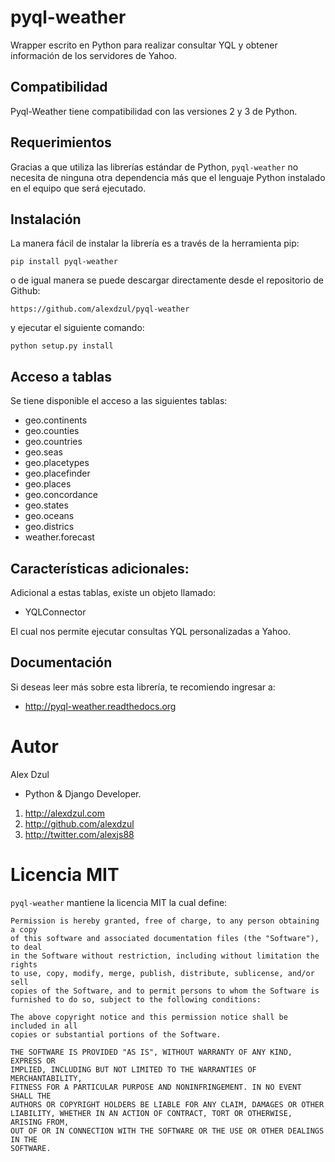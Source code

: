 pyql-weather
============

Wrapper escrito en Python para realizar consultar YQL y obtener información de los servidores de Yahoo.

Compatibilidad
--------------

Pyql-Weather tiene compatibilidad con las versiones 2 y 3 de Python.

Requerimientos
--------------

Gracias a que utiliza las librerías estándar de Python, ``pyql-weather`` no necesita de ninguna otra dependencia 
más que el lenguaje Python instalado en el equipo que será ejecutado.

Instalación
-----------

La manera fácil de instalar la librería es a través de la herramienta pip:

    pip install pyql-weather

o de igual manera se puede descargar directamente desde el repositorio de Github:

    https://github.com/alexdzul/pyql-weather

y ejecutar el siguiente comando:

    python setup.py install


Acceso a tablas
---------------

Se tiene disponible el acceso a las siguientes tablas:


* geo.continents
* geo.counties
* geo.countries
* geo.seas
* geo.placetypes
* geo.placefinder
* geo.places
* geo.concordance
* geo.states
* geo.oceans
* geo.districs
* weather.forecast

Características adicionales:
----------------------------

Adicional a estas tablas, existe un objeto llamado:

   + YQLConnector

El cual nos permite ejecutar consultas YQL personalizadas a Yahoo.


Documentación
-------------

Si deseas leer más sobre esta librería, te recomiendo ingresar a:

* http://pyql-weather.readthedocs.org


Autor
=====

Alex Dzul

* Python & Django Developer.

1. http://alexdzul.com
2. http://github.com/alexdzul
3. http://twitter.com/alexjs88

Licencia MIT
============

``pyql-weather`` mantiene la licencia MIT la cual define:

    Permission is hereby granted, free of charge, to any person obtaining a copy
    of this software and associated documentation files (the "Software"), to deal
    in the Software without restriction, including without limitation the rights
    to use, copy, modify, merge, publish, distribute, sublicense, and/or sell
    copies of the Software, and to permit persons to whom the Software is
    furnished to do so, subject to the following conditions:
    
    The above copyright notice and this permission notice shall be included in all
    copies or substantial portions of the Software.
    
    THE SOFTWARE IS PROVIDED "AS IS", WITHOUT WARRANTY OF ANY KIND, EXPRESS OR
    IMPLIED, INCLUDING BUT NOT LIMITED TO THE WARRANTIES OF MERCHANTABILITY,
    FITNESS FOR A PARTICULAR PURPOSE AND NONINFRINGEMENT. IN NO EVENT SHALL THE
    AUTHORS OR COPYRIGHT HOLDERS BE LIABLE FOR ANY CLAIM, DAMAGES OR OTHER
    LIABILITY, WHETHER IN AN ACTION OF CONTRACT, TORT OR OTHERWISE, ARISING FROM,
    OUT OF OR IN CONNECTION WITH THE SOFTWARE OR THE USE OR OTHER DEALINGS IN THE
    SOFTWARE.